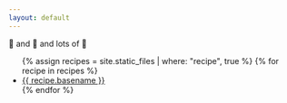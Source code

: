 ```yaml
---
layout: default
---
```


🎂 and 🍝 and lots of 🧀

<ul>
{% assign recipes = site.static_files | where: "recipe", true %}
{% for recipe in recipes %}
  <li>
    <a href="{{ recipe.path | replace: ".md", ".html" | uri_escape }}">{{ recipe.basename }}</a>
  </li>
{% endfor %}
</ul>
